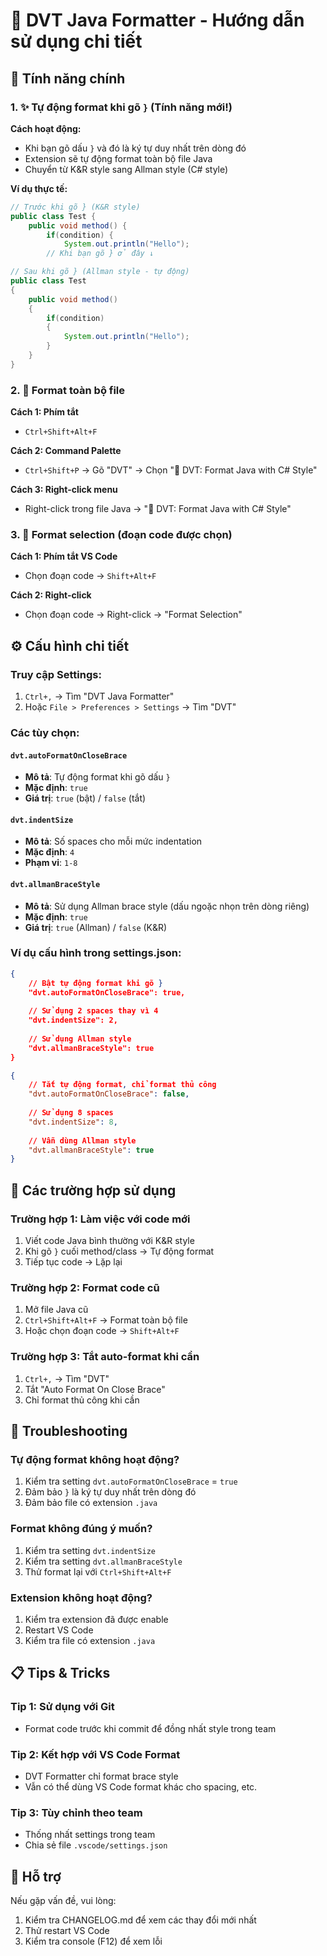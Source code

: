 # 🔷 DVT Java Formatter - Hướng dẫn sử dụng chi tiết

## 🚀 Tính năng chính

### 1. ✨ Tự động format khi gõ `}` (Tính năng mới!)

**Cách hoạt động:**
- Khi bạn gõ dấu `}` và đó là ký tự duy nhất trên dòng đó
- Extension sẽ tự động format toàn bộ file Java
- Chuyển từ K&R style sang Allman style (C# style)

**Ví dụ thực tế:**
```java
// Trước khi gõ } (K&R style)
public class Test {
    public void method() {
        if(condition) {
            System.out.println("Hello");
        // Khi bạn gõ } ở đây ↓
```

```java
// Sau khi gõ } (Allman style - tự động)
public class Test
{
    public void method()
    {
        if(condition)
        {
            System.out.println("Hello");
        }
    }
}
```

### 2. 🎯 Format toàn bộ file

**Cách 1: Phím tắt**
- `Ctrl+Shift+Alt+F`

**Cách 2: Command Palette**
- `Ctrl+Shift+P` → Gõ "DVT" → Chọn "🔷 DVT: Format Java with C# Style"

**Cách 3: Right-click menu**
- Right-click trong file Java → "🔷 DVT: Format Java with C# Style"

### 3. 📝 Format selection (đoạn code được chọn)

**Cách 1: Phím tắt VS Code**
- Chọn đoạn code → `Shift+Alt+F`

**Cách 2: Right-click**
- Chọn đoạn code → Right-click → "Format Selection"

## ⚙️ Cấu hình chi tiết

### Truy cập Settings:
1. `Ctrl+,` → Tìm "DVT Java Formatter"
2. Hoặc `File > Preferences > Settings` → Tìm "DVT"

### Các tùy chọn:

#### `dvt.autoFormatOnCloseBrace`
- **Mô tả**: Tự động format khi gõ dấu `}`
- **Mặc định**: `true`
- **Giá trị**: `true` (bật) / `false` (tắt)

#### `dvt.indentSize`
- **Mô tả**: Số spaces cho mỗi mức indentation
- **Mặc định**: `4`
- **Phạm vi**: `1-8`

#### `dvt.allmanBraceStyle`
- **Mô tả**: Sử dụng Allman brace style (dấu ngoặc nhọn trên dòng riêng)
- **Mặc định**: `true`
- **Giá trị**: `true` (Allman) / `false` (K&R)

### Ví dụ cấu hình trong settings.json:

```json
{
    // Bật tự động format khi gõ }
    "dvt.autoFormatOnCloseBrace": true,
    
    // Sử dụng 2 spaces thay vì 4
    "dvt.indentSize": 2,
    
    // Sử dụng Allman style
    "dvt.allmanBraceStyle": true
}
```

```json
{
    // Tắt tự động format, chỉ format thủ công
    "dvt.autoFormatOnCloseBrace": false,
    
    // Sử dụng 8 spaces
    "dvt.indentSize": 8,
    
    // Vẫn dùng Allman style
    "dvt.allmanBraceStyle": true
}
```

## 🎯 Các trường hợp sử dụng

### Trường hợp 1: Làm việc với code mới
1. Viết code Java bình thường với K&R style
2. Khi gõ `}` cuối method/class → Tự động format
3. Tiếp tục code → Lặp lại

### Trường hợp 2: Format code cũ
1. Mở file Java cũ
2. `Ctrl+Shift+Alt+F` → Format toàn bộ file
3. Hoặc chọn đoạn code → `Shift+Alt+F`

### Trường hợp 3: Tắt auto-format khi cần
1. `Ctrl+,` → Tìm "DVT"
2. Tắt "Auto Format On Close Brace"
3. Chỉ format thủ công khi cần

## 🔧 Troubleshooting

### Tự động format không hoạt động?
1. Kiểm tra setting `dvt.autoFormatOnCloseBrace` = `true`
2. Đảm bảo `}` là ký tự duy nhất trên dòng đó
3. Đảm bảo file có extension `.java`

### Format không đúng ý muốn?
1. Kiểm tra setting `dvt.indentSize`
2. Kiểm tra setting `dvt.allmanBraceStyle`
3. Thử format lại với `Ctrl+Shift+Alt+F`

### Extension không hoạt động?
1. Kiểm tra extension đã được enable
2. Restart VS Code
3. Kiểm tra file có extension `.java`

## 📋 Tips & Tricks

### Tip 1: Sử dụng với Git
- Format code trước khi commit để đồng nhất style trong team

### Tip 2: Kết hợp với VS Code Format
- DVT Formatter chỉ format brace style
- Vẫn có thể dùng VS Code format khác cho spacing, etc.

### Tip 3: Tùy chỉnh theo team
- Thống nhất settings trong team
- Chia sẻ file `.vscode/settings.json`

## 🔷 Hỗ trợ

Nếu gặp vấn đề, vui lòng:
1. Kiểm tra CHANGELOG.md để xem các thay đổi mới nhất
2. Thử restart VS Code
3. Kiểm tra console (F12) để xem lỗi
